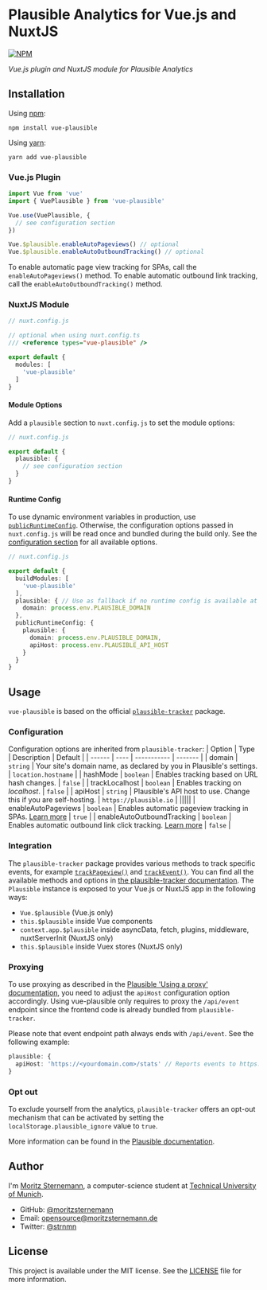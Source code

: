 # Plausible Analytics for Vue.js and NuxtJS

[![NPM](https://badgen.net/npm/v/vue-plausible)](https://www.npmjs.com/package/vue-plausible)

*Vue.js plugin and NuxtJS module for Plausible Analytics*

## Installation
Using [npm](https://docs.npmjs.com/cli/v6/commands/npm):
```
npm install vue-plausible
```

Using [yarn](https://yarnpkg.com/):
```
yarn add vue-plausible
```

### Vue.js Plugin
```js
import Vue from 'vue'
import { VuePlausible } from 'vue-plausible'

Vue.use(VuePlausible, {
  // see configuration section
})

Vue.$plausible.enableAutoPageviews() // optional
Vue.$plausible.enableAutoOutboundTracking() // optional
```
To enable automatic page view tracking for SPAs, call the `enableAutoPageviews()` method.
To enable automatic outbound link tracking, call the `enableAutoOutboundTracking()` method.

### NuxtJS Module
```ts
// nuxt.config.js

// optional when using nuxt.config.ts
/// <reference types="vue-plausible" />

export default {
  modules: [
    'vue-plausible'
  ]
}
```

#### Module Options

Add a `plausible` section to `nuxt.config.js` to set the module options:
```ts
// nuxt.config.js

export default {
  plausible: {
    // see configuration section
  }
}
```

#### Runtime Config

To use dynamic environment variables in production, use [`publicRuntimeConfig`](https://nuxtjs.org/guide/runtime-config).
Otherwise, the configuration options passed in `nuxt.config.js` will be read once and bundled during the build only.
See the [configuration section](#configuration) for all available options.

```ts
// nuxt.config.js

export default {
  buildModules: [
    'vue-plausible'
  ],
  plausible: { // Use as fallback if no runtime config is available at runtime
    domain: process.env.PLAUSIBLE_DOMAIN
  },
  publicRuntimeConfig: {
    plausible: {
      domain: process.env.PLAUSIBLE_DOMAIN,
      apiHost: process.env.PLAUSIBLE_API_HOST
    }
  }
}
```

## Usage
`vue-plausible` is based on the official [`plausible-tracker`](https://github.com/plausible/plausible-tracker) package.

### Configuration
Configuration options are inherited from `plausible-tracker`:
| Option | Type | Description | Default |
| ------ | ---- | ----------- | ------- |
| domain | `string` | Your site's domain name, as declared by you in Plausible's settings. | `location.hostname` |
| hashMode | `boolean` | Enables tracking based on URL hash changes. | `false` |
| trackLocalhost | `boolean` | Enables tracking on *localhost*. | `false` |
| apiHost | `string` | Plausible's API host to use. Change this if you are self-hosting. | `https://plausible.io` |
|||||
| enableAutoPageviews | `boolean` | Enables automatic pageview tracking in SPAs. [Learn more](https://github.com/plausible/plausible-tracker#automatically-tracking-page-views) | `true` |
| enableAutoOutboundTracking | `boolean` | Enables automatic outbound link click tracking. [Learn more](https://github.com/plausible/plausible-tracker#outbound-link-click-tracking) | `false` |

### Integration
The `plausible-tracker` package provides various methods to track specific events, for example [`trackPageview()`](https://github.com/plausible/plausible-tracker/blob/master/README.md#automatically-tracking-page-views) and [`trackEvent()`](https://github.com/plausible/plausible-tracker/blob/master/README.md#tracking-custom-events-and-goals). You can find all the available methods and options in [the plausible-tracker documentation](https://github.com/plausible/plausible-tracker/blob/master/README.md).
The `Plausible` instance is exposed to your Vue.js or NuxtJS app in the following ways:
- `Vue.$plausible` (Vue.js only)
- `this.$plausible` inside Vue components
- `context.app.$plausible` inside asyncData, fetch, plugins, middleware, nuxtServerInit (NuxtJS only)
- `this.$plausible` inside Vuex stores (NuxtJS only)

### Proxying
To use proxying as described in the [Plausible 'Using a proxy' documentation](https://plausible.io/docs/proxy/introduction), you need to adjust the `apiHost` configuration option accordingly.
Using vue-plausible only requires to proxy the `/api/event` endpoint since the frontend code is already bundled from `plausible-tracker`.

Please note that event endpoint path always ends with `/api/event`. See the following example:
```ts
plausible: {
  apiHost: 'https://<yourdomain.com>/stats' // Reports events to https://<yourdomain.com>/stats/api/event
}
```

### Opt out

To exclude yourself from the analytics, `plausible-tracker` offers an opt-out mechanism that can be activated by setting the `localStorage.plausible_ignore` value to `true`.

More information can be found in the [Plausible documentation](https://plausible.io/docs/excluding-localstorage).

## Author
I'm [Moritz Sternemann](https://github.com/moritzsternemann), a computer-science student at [Technical University of Munich](https://www.tum.de/).
- GitHub: [@moritzsternemann](https://github.com/moritzsternemann)
- Email: [opensource@moritzsternemann.de](mailto:opensource@moritzsternemann.de)
- Twitter: [@strnmn](https://twitter.com/strnmn)

## License
This project is available under the MIT license. See the [LICENSE](LICENSE) file for more information.
